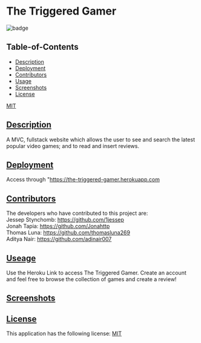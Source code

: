 # The Triggered Gamer
![badge](https://img.shields.io/badge/license-MIT-blue)

  ## Table-of-Contents
  * [Description](#description)
  * [Deployment](#deployment)
  * [Contributors](#contributors)
  * [Usage](#useage)
  * [Screenshots](#screenshots)
  * [License](#license)

[MIT](https://choosealicense.com/licenses/MIT)

  ## [Description](#table-of-contents)
  A MVC, fullstack website which allows the user to see and search the latest popular video games; and to read and insert reviews.
  
 ## [Deployment](#deployment)
 Access through "https://the-triggered-gamer.herokuapp.com
 
 ## [Contributors](#table-of-contents)
  The developers who have contributed to this project are:      
  Jessep Stynchomb: https://github.com/1jessep     
  Jonah Tapia: https://github.com/Jonahttp       
  Thomas Luna: https://github.com/thomasluna269    
  Aditya Nair: https://github.com/adinair007    
  
  ## [Useage](#table-of-contents)
  Use the Heroku Link to access The Triggered Gamer. Create an account and feel free to browse the collection of games and create a review!
 
 ## [Screenshots](#table-of-contents)
 
  
  ## [License](#table-of-contents)
  This application has the following license:
  [MIT](https://choosealicense.com/licenses/MIT)

